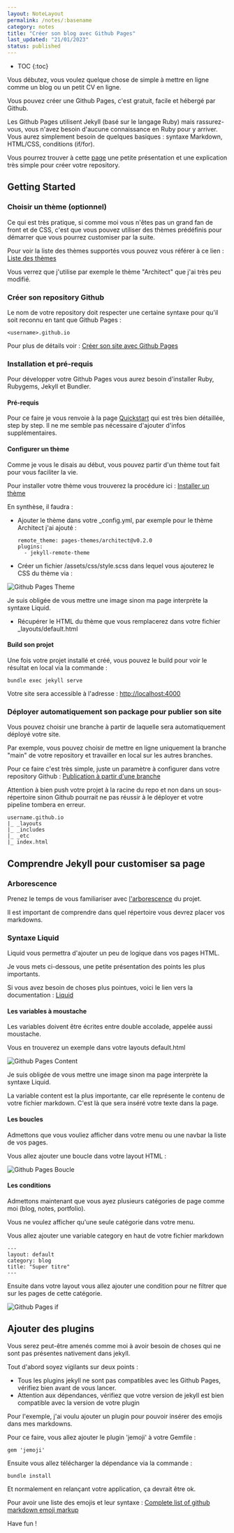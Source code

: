 ```yaml
---
layout: NoteLayout
permalink: /notes/:basename
category: notes
title: "Créer son blog avec Github Pages"
last_updated: "21/01/2023"
status: published
---
```



* TOC
{:toc}

Vous débutez, vous voulez quelque chose de simple à mettre en ligne comme un blog ou un petit CV en ligne.

Vous pouvez créer une Github Pages, c'est gratuit, facile et hébergé par Github.

Les Github Pages utilisent Jekyll (basé sur le langage Ruby) mais rassurez-vous, vous n'avez besoin d'aucune connaissance en Ruby pour y arriver. Vous aurez simplement besoin de quelques basiques : syntaxe Markdown, HTML/CSS, conditions (if/for).

Vous pourrez trouver à cette [page](https://pages.github.com/) une petite présentation et une explication très simple pour créer votre repository.

## Getting Started

### Choisir un thème (optionnel)

Ce qui est très pratique, si comme moi vous n'êtes pas un grand fan de front et de CSS, c'est que vous pouvez utiliser des thèmes prédéfinis pour démarrer que vous pourrez customiser par la suite.

Pour voir la liste des thèmes supportés vous pouvez vous référer à ce lien : [Liste des thèmes](https://pages.github.com/themes/)

Vous verrez que j'utilise par exemple le thème "Architect" que j'ai très peu modifié.

### Créer son repository Github

Le nom de votre repository doit respecter une certaine syntaxe pour qu'il soit reconnu en tant que Github Pages : 
```
<username>.github.io
```

Pour plus de détails voir : [Créer son site avec Github Pages](https://docs.github.com/fr/pages/getting-started-with-github-pages/creating-a-github-pages-site)

### Installation et pré-requis

Pour développer votre Github Pages vous aurez besoin d'installer Ruby, Rubygems, Jekyll et Bundler.

#### Pré-requis

Pour ce faire je vous renvoie à la page [Quickstart](https://jekyllrb.com/docs/) qui est très bien détaillée, step by step. Il ne me semble pas nécessaire d'ajouter d'infos supplémentaires.

#### Configurer un thème

Comme je vous le disais au début, vous pouvez partir d'un thème tout fait pour vous faciliter la vie.

Pour installer votre thème vous trouverez la procédure ici : [Installer un thème](https://docs.github.com/fr/pages/setting-up-a-github-pages-site-with-jekyll/adding-a-theme-to-your-github-pages-site-using-jekyll)

En synthèse, il faudra :

* Ajouter le thème dans votre _config.yml, par exemple pour le thème Architect j'ai ajouté :

  ```
  remote_theme: pages-themes/architect@v0.2.0
  plugins:
    - jekyll-remote-theme
  ```
  
* Créer un fichier /assets/css/style.scss dans lequel vous ajouterez le CSS du thème via : 

![Github Pages Theme](/assets/img/github-pages/github-pages-theme.svg "img-code")

Je suis obligée de vous mettre une image sinon ma page interprète la syntaxe Liquid.

* Récupérer le HTML du thème que vous remplacerez dans votre fichier _layouts/default.html

#### Build son projet

Une fois votre projet installé et créé, vous pouvez le build pour voir le résultat en local via la commande :

```
bundle exec jekyll serve
```

Votre site sera accessible à l'adresse : [http://localhost:4000](http://localhost:4000)

### Déployer automatiquement son package pour publier son site

Vous pouvez choisir une branche à partir de laquelle sera automatiquement déployé votre site.

Par exemple, vous pouvez choisir de mettre en ligne uniquement la branche "main" de votre repository et travailler en local sur les autres branches.

Pour ce faire c'est très simple, juste un paramètre à configurer dans votre repository Github : [Publication à partir d'une branche](https://docs.github.com/fr/pages/getting-started-with-github-pages/configuring-a-publishing-source-for-your-github-pages-site)

Attention à bien push votre projet à la racine du repo et non dans un sous-répertoire sinon Github pourrait ne pas réussir à le déployer et votre pipeline tombera en erreur.

```
username.github.io
|_ _layouts
|_ _includes
|_ _etc
|_ index.html
```

## Comprendre Jekyll pour customiser sa page

### Arborescence

Prenez le temps de vous familiariser avec [l'arborescence](https://jekyllrb.com/docs/structure/) du projet.

Il est important de comprendre dans quel répertoire vous devrez placer vos markdowns.


### Syntaxe Liquid

Liquid vous permettra d'ajouter un peu de logique dans vos pages HTML.

Je vous mets ci-dessous, une petite présentation des points les plus importants.

Si vous avez besoin de choses plus pointues, voici le lien vers la documentation : [Liquid](https://jekyllrb.com/docs/liquid/)

#### Les variables à moustache

Les variables doivent être écrites entre double accolade, appelée aussi moustache.

Vous en trouverez un exemple dans votre layouts default.html

![Github Pages Content](/assets/img/github-pages/github-pages-content.svg "img-code")

Je suis obligée de vous mettre une image sinon ma page interprète la syntaxe Liquid.

La variable <span class="keywords">content</span> est la plus importante, car elle représente le contenu de votre fichier markdown. C'est là que sera inséré votre texte dans la page.

#### Les boucles

Admettons que vous vouliez afficher dans votre menu ou une navbar la liste de vos pages.

Vous allez ajouter une boucle dans votre layout HTML :

![Github Pages Boucle](/assets/img/github-pages/github-pages-for.svg "img-code")


#### Les conditions

Admettons maintenant que vous ayez plusieurs catégories de page comme moi (blog, notes, portfolio).

Vous ne voulez afficher qu'une seule catégorie dans votre menu.

Vous allez ajouter une variable category en haut de votre fichier markdown

```
---
layout: default
category: blog
title: "Super titre"
---
```

Ensuite dans votre layout vous allez ajouter une condition pour ne filtrer que sur les pages de cette catégorie.

![Github Pages if](/assets/img/github-pages/github-pages-if.svg "img-code")

## Ajouter des plugins

Vous serez peut-être amenés comme moi à avoir besoin de choses qui ne sont pas présentes nativement dans jekyll.

Tout d'abord soyez vigilants sur deux points :
* Tous les plugins jekyll ne sont pas compatibles avec les Github Pages, vérifiez bien avant de vous lancer.
* Attention aux dépendances, vérifiez que votre version de jekyll est bien compatible avec la version de votre plugin

Pour l'exemple, j'ai voulu ajouter un plugin pour pouvoir insérer des emojis dans mes markdowns.

Pour ce faire, vous allez ajouter le plugin 'jemoji' à votre Gemfile :

```
gem 'jemoji'
```

Ensuite vous allez télécharger la dépendance via la commande :

```
bundle install
```

Et normalement en relançant votre application, ça devrait être ok.

Pour avoir une liste des emojis et leur syntaxe : [Complete list of github markdown emoji markup](https://gist.github.com/rxaviers/7360908)

Have fun !
